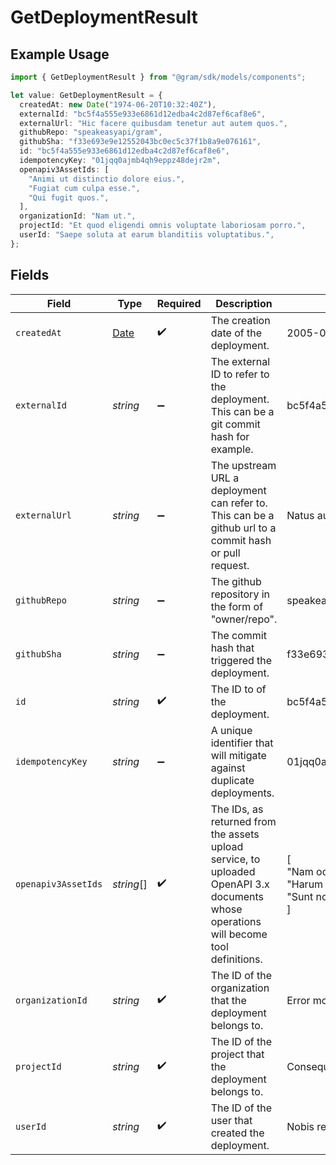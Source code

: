 # GetDeploymentResult

## Example Usage

```typescript
import { GetDeploymentResult } from "@gram/sdk/models/components";

let value: GetDeploymentResult = {
  createdAt: new Date("1974-06-20T10:32:40Z"),
  externalId: "bc5f4a555e933e6861d12edba4c2d87ef6caf8e6",
  externalUrl: "Hic facere quibusdam tenetur aut autem quos.",
  githubRepo: "speakeasyapi/gram",
  githubSha: "f33e693e9e12552043bc0ec5c37f1b8a9e076161",
  id: "bc5f4a555e933e6861d12edba4c2d87ef6caf8e6",
  idempotencyKey: "01jqq0ajmb4qh9eppz48dejr2m",
  openapiv3AssetIds: [
    "Animi ut distinctio dolore eius.",
    "Fugiat cum culpa esse.",
    "Qui fugit quos.",
  ],
  organizationId: "Nam ut.",
  projectId: "Et quod eligendi omnis voluptate laboriosam porro.",
  userId: "Saepe soluta at earum blanditiis voluptatibus.",
};
```

## Fields

| Field                                                                                                                                 | Type                                                                                                                                  | Required                                                                                                                              | Description                                                                                                                           | Example                                                                                                                               |
| ------------------------------------------------------------------------------------------------------------------------------------- | ------------------------------------------------------------------------------------------------------------------------------------- | ------------------------------------------------------------------------------------------------------------------------------------- | ------------------------------------------------------------------------------------------------------------------------------------- | ------------------------------------------------------------------------------------------------------------------------------------- |
| `createdAt`                                                                                                                           | [Date](https://developer.mozilla.org/en-US/docs/Web/JavaScript/Reference/Global_Objects/Date)                                         | :heavy_check_mark:                                                                                                                    | The creation date of the deployment.                                                                                                  | 2005-03-04T02:03:16Z                                                                                                                  |
| `externalId`                                                                                                                          | *string*                                                                                                                              | :heavy_minus_sign:                                                                                                                    | The external ID to refer to the deployment. This can be a git commit hash for example.                                                | bc5f4a555e933e6861d12edba4c2d87ef6caf8e6                                                                                              |
| `externalUrl`                                                                                                                         | *string*                                                                                                                              | :heavy_minus_sign:                                                                                                                    | The upstream URL a deployment can refer to. This can be a github url to a commit hash or pull request.                                | Natus aut molestiae aliquam repellat.                                                                                                 |
| `githubRepo`                                                                                                                          | *string*                                                                                                                              | :heavy_minus_sign:                                                                                                                    | The github repository in the form of "owner/repo".                                                                                    | speakeasyapi/gram                                                                                                                     |
| `githubSha`                                                                                                                           | *string*                                                                                                                              | :heavy_minus_sign:                                                                                                                    | The commit hash that triggered the deployment.                                                                                        | f33e693e9e12552043bc0ec5c37f1b8a9e076161                                                                                              |
| `id`                                                                                                                                  | *string*                                                                                                                              | :heavy_check_mark:                                                                                                                    | The ID to of the deployment.                                                                                                          | bc5f4a555e933e6861d12edba4c2d87ef6caf8e6                                                                                              |
| `idempotencyKey`                                                                                                                      | *string*                                                                                                                              | :heavy_minus_sign:                                                                                                                    | A unique identifier that will mitigate against duplicate deployments.                                                                 | 01jqq0ajmb4qh9eppz48dejr2m                                                                                                            |
| `openapiv3AssetIds`                                                                                                                   | *string*[]                                                                                                                            | :heavy_check_mark:                                                                                                                    | The IDs, as returned from the assets upload service, to uploaded OpenAPI 3.x documents whose operations will become tool definitions. | [<br/>"Nam odio veniam nisi.",<br/>"Harum id.",<br/>"Sunt non et dolores qui facere necessitatibus."<br/>]                            |
| `organizationId`                                                                                                                      | *string*                                                                                                                              | :heavy_check_mark:                                                                                                                    | The ID of the organization that the deployment belongs to.                                                                            | Error molestiae sunt.                                                                                                                 |
| `projectId`                                                                                                                           | *string*                                                                                                                              | :heavy_check_mark:                                                                                                                    | The ID of the project that the deployment belongs to.                                                                                 | Consequatur assumenda aut.                                                                                                            |
| `userId`                                                                                                                              | *string*                                                                                                                              | :heavy_check_mark:                                                                                                                    | The ID of the user that created the deployment.                                                                                       | Nobis rerum facilis esse ut.                                                                                                          |